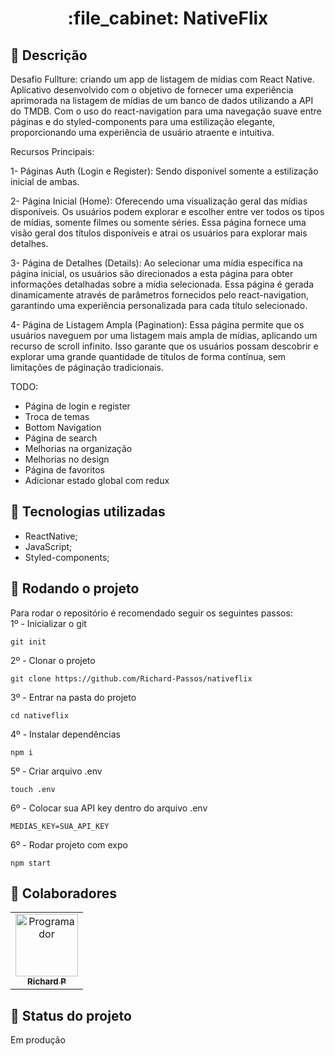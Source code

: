   <h1 align="center">:file_cabinet: NativeFlix</h1>

## :memo: Descrição
Desafio Fullture: criando um app de listagem de mídias com React Native. Aplicativo desenvolvido com o objetivo de fornecer uma experiência aprimorada na listagem de mídias de um banco de dados utilizando a API do TMDB. Com o uso do react-navigation para uma navegação suave entre páginas e do styled-components para uma estilização elegante, proporcionando uma experiência de usuário atraente e intuitiva.

Recursos Principais:

1- Páginas Auth (Login e Register): Sendo disponível somente a estilização inicial de ambas.

2- Página Inicial (Home): Oferecendo uma visualização geral das mídias disponíveis. Os usuários podem explorar e escolher entre ver todos os tipos de mídias, somente filmes ou somente séries. Essa página fornece uma visão geral dos títulos disponíveis e atrai os usuários para explorar mais detalhes.

3- Página de Detalhes (Details): Ao selecionar uma mídia específica na página inicial, os usuários são direcionados a esta página para obter informações detalhadas sobre a mídia selecionada. Essa página é gerada dinamicamente através de parâmetros fornecidos pelo react-navigation, garantindo uma experiência personalizada para cada título selecionado.

4- Página de Listagem Ampla (Pagination): Essa página permite que os usuários naveguem por uma listagem mais ampla de mídias, aplicando um recurso de scroll infinito. Isso garante que os usuários possam descobrir e explorar uma grande quantidade de títulos de forma contínua, sem limitações de páginação tradicionais.

TODO:
- Página de login e register
- Troca de temas
- Bottom Navigation
- Página de search
- Melhorias na organização
- Melhorias no design
- Página de favoritos
- Adicionar estado global com redux

## :wrench: Tecnologias utilizadas
* ReactNative;
* JavaScript;
* Styled-components;

## :rocket: Rodando o projeto
Para rodar o repositório é recomendado seguir os seguintes passos:
<br>
1º - Inicializar o git
```
git init
```
2º - Clonar o projeto
```
git clone https://github.com/Richard-Passos/nativeflix
```
3º - Entrar na pasta do projeto
```
cd nativeflix
```
4º - Instalar dependências
```
npm i
```
5º - Criar arquivo .env
```
touch .env
``` 
6º - Colocar sua API key dentro do arquivo .env
```
MEDIAS_KEY=SUA_API_KEY
```
6º - Rodar projeto com expo
```
npm start
```
## :handshake: Colaboradores
<table>
  <tr>
    <td align="center">
      <a href="https://github.com/Richard-Passos">
        <img src="https://img.freepik.com/vetores-premium/desenho-de-desenho-animado-de-um-programador_29937-8176.jpg" width="100px;" alt="Programador"/><br>
        <sub>
          <b>Richard P</b>
        </sub>
      </a>
    </td>
  </tr>
</table>

## :dart: Status do projeto
Em produção
